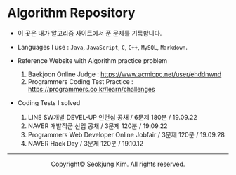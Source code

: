 # Algorithm Repository

- 이 곳은 내가 알고리즘 사이트에서 푼 문제를 기록합니다.

- Languages I use : `Java`, `JavaScript`, `C`, `C++`, `MySQL`, `Markdown`.

- Reference Website with Algorithm practice problem
  1. Baekjoon Online Judge : https://www.acmicpc.net/user/ehddnwnd
  2. Programmers Coding Test Practice : https://programmers.co.kr/learn/challenges
  
- Coding Tests I solved
  1. LINE SW개발 DEVEL-UP 인턴십 공채 / 6문제 180분 / 19.09.22
  2. NAVER 개발직군 신입 공채 / 3문제 120분 / 19.09.22
  3. Programmers Web Developer Online Jobfair / 3문제 120분 / 19.09.28
  4. NAVER Hack Day / 3문제 120분 / 19.10.12
  
***
<p align="center">Copyright&copy; Seokjung Kim. All rights reserved.</p>
